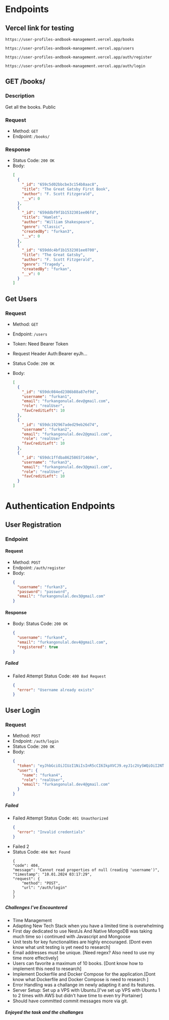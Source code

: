 # Endpoints

## Vercel link for testing

```
https://user-profiles-andbook-management.vercel.app/books
```

```
https://user-profiles-andbook-management.vercel.app/users
```

```
https://user-profiles-andbook-management.vercel.app/auth/register
```

```
https://user-profiles-andbook-management.vercel.app/auth/login
```

## GET /books/

### Description

Get all the books. Public

### Request

- Method: `GET`
- Endpoint: `/books/`

### Response

- Status Code: `200 OK`
- Body:
  ```json
  [
    {
      "_id": "659c5d02bbcbe3c154b8aac8",
      "title": "The Great Gatsby First Book",
      "author": "F. Scott Fitzgerald",
      "__v": 0
    },
    {
      "_id": "659ddbf9f1b1532301ee06fd",
      "title": "Hamlet",
      "author": "William Shakespeare",
      "genre": "Classic",
      "createdBy": "furkan3",
      "__v": 0
    },
    {
      "_id": "659ddc4bf1b1532301ee0700",
      "title": "The Great Gatsby",
      "author": "F. Scott Fitzgerald",
      "genre": "Tragedy",
      "createdBy": "furkan",
      "__v": 0
    }
  ]
  ```

## Get Users

### Request

- Method: `GET`
- Endpoint: `/users`
- Token: Need Bearer Token
- Request Header Auth:Bearer eyJh...

- Status Code: `200 OK`
- Body:
  ```json
  [
    {
      "_id": "659dc084ed2386b88a87ef9d",
      "username": "furkan1",
      "email": "furkangonulal.dev@gmail.com",
      "role": "realUser",
      "favCreditLeft": 10
    },
    {
      "_id": "659dc192967aded29eb26d74",
      "username": "furkan2",
      "email": "furkangonulal.dev2@gmail.com",
      "role": "realUser",
      "favCreditLeft": 10
    },
    {
      "_id": "659dc1ffdba862586571460e",
      "username": "furkan3",
      "email": "furkangonulal.dev3@gmail.com",
      "role": "realUser",
      "favCreditLeft": 10
    }
  ]
  ```

# Authentication Endpoints

## User Registration

### Endpoint

#### Request

- Method: `POST`
- Endpoint: `/auth/register`
- Body:
  ```json
  {
    "username": "furkan3",
    "password": "password",
    "email": "furkangonulal.dev3@gmail.com"
  }
  ```

#### Response

- Body:
  Status Code: `200 OK`
  ```json
  {
    "username": "furkan4",
    "email": "furkangonulal.dev4@gmail.com",
    "registered": true
  }
  ```

##### Failed

- Failed Attempt
  Status Code: `400 Bad Request`
  ```json
  {
    "error": "Username already exists"
  }
  ```

## User Login

### Request

- Method: `POST`
- Endpoint: `/auth/login`
- Status Code: `200 OK`
- Body:
  ```json
  {
    "token": "eyJhbGciOiJIUzI1NiIsInR5cCI6IkpXVCJ9.eyJ1c2VySWQiOiI2NTlkZGY1OWYxYjE1MzIzMDFlZTA3MGMiLCJ1c2VybmFtZSI6ImZ1cmthbjQiLCJpYXQiOjE3MDQ4NDU3MTMsImV4cCI6MTcwNDg0OTMxM30.u4XDtfgICpnI7p83qZh-BUsWZvRtfrPsP_WX3XXjn5g",
    "user": {
      "name": "furkan4",
      "role": "realUser",
      "email": "furkangonulal.dev4@gmail.com"
    }
  }
  ```

##### Failed

- Failed Attempt
  Status Code: `401 Unauthorized`
  ```json
  {
    "error": "Invalid credentials"
  }
  ```
- Failed 2
- Status Code: `404 Not Found`
  ```
  {
  "code": 404,
  "message": "Cannot read properties of null (reading 'username')",
  "timestamp": "10.01.2024 03:17:29",
  "request": {
      "method": "POST",
      "url": "/auth/login"
  }
  }
  ```

##### Challenges I've Encountered

- Time Management
- Adapting New Tech Stack when you have a limited time is overwhelming
- First day dedicated to use NestJs And Native MongoDB was taking much time so i continued with Javascript and Mongoose
- Unit tests for key functionalities are highly encouraged. [Dont even know what unit testing is yet need to research]
- Email addresses must be unique. [Need regex? Also need to use my time more effectively]
- Users can favorite a maximum of 10 books. [Dont know how to implement this need to research]
- Implement Dockerfile and Docker Compose for the application.[Dont know what Dockerfile and Docker Compose is need to research ]
- Error Handling was a challange im newly adapting it and its features.
- Server Setup: Set up a VPS with Ubuntu.[I've set up VPS with Ubuntu 1 to 2 times with AWS but didn't have time to even try Portainer]
- Should have committed commit messages more via git.

##### Enjoyed the task and the challanges
